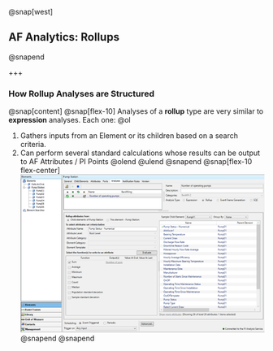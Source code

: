 @snap[west]
## AF Analytics: Rollups
@snapend

+++

### How Rollup Analyses are Structured
@snap[content]
@snap[flex-10]
Analyses of a **rollup** type are very similar to **expression** analyses. Each one:
@ol[](false)
1. Gathers inputs from an Element or its children based on a search criteria.
1. Can perform several standard calculations whose results can be output to AF Attributes / PI Points
@olend
@ulend
@snapend
@snap[flex-10 flex-center]
![](assets/img/pse-rollup.png)
@snapend
@snapend
